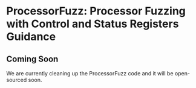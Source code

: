 # ProcessorFuzz: Processor Fuzzing with Control and Status Registers Guidance
## Coming Soon
We are currently cleaning up the ProcessorFuzz code and it will be open-sourced soon. 
